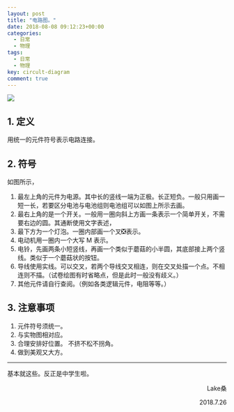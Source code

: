 ```yaml
---
layout: post
title: "电路图。"
date: 2018-08-08 09:12:23+00:00
categories:
  - 日常
  - 物理
tags:
  - 日常
  - 物理
key: circult-diagram
comment: true
---
```

<img src="https://lakejason0.files.wordpress.com/2018/07/img_1317.jpg" style="border: 0; height: auto; max-width: 100%; vertical-align: middle;" />
<h2>1. 定义</h2>
用统一的元件符号表示电路连接。
<h2>2. 符号</h2>
如图所示，
<ol>
	<li>最左上角的元件为电源。其中长的竖线一端为正极。长正短负。一般只用画一短一长，若要区分电池与电池组则电池组可以如图上所示去画。</li>
	<li>最右上角的是一个开关。一般用一圈向斜上方画一条表示一个简单开关，不需要右边的圆。其通断使用文字表述，</li>
	<li>最下方为一个灯泡。一圈内部画一个叉❎表示。</li>
	<li>电动机用一圈内一个大写 M 表示。</li>
	<li>电铃，先画两条小短竖线，再画一个类似于蘑菇的小半圆，其底部接上两个竖线。类似于一个蘑菇状的按钮。</li>
	<li>导线使用实线。可以交叉，若两个导线交叉相连，则在交叉处描一个点。不相连则不描。（试卷绘图有时省略点，但是此时一般没有歧义。）</li>
	<li>其他元件请自行查阅。（例如各类逻辑元件，电阻等等。）</li>
</ol>
<h2>3. 注意事项</h2>
<ol>
	<li>元件符号须统一。</li>
	<li>与实物图相对应。</li>
	<li>合理安排好位置。
不挤不松不拐角。</li>
	<li>做到美观又大方。</li>
</ol>

<hr>

基本就这些。反正是中学生啦。
<!--more-->
<p style="text-align:right;">Lake桑</p>
<p style="text-align:right;">2018.7.26</p>
